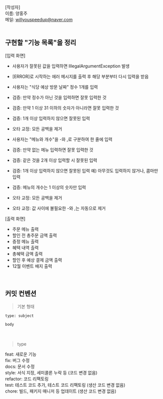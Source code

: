 [작성자]　   
이름: 양홍주   
메일: willyouspeedup@naver.com　   
　   

## 구현할 "기능 목록"을 정리

[입력 화면]
- 사용자가 잘못된 값을 입력하면 IllegalArgumentException 발생
- [ERROR]로 시작하는 에러 메시지를 출력 후 해당 부분부터 다시 입력을 받음
  

- 사용자는 "식당 예상 방문 날짜" 정수 1개를 입력
- 검증: 만약 정수가 아닌 것을 입력하면 잘못 입력한 것
- 검증: 만약 1 이상 31 이하의 숫자가 아니라면 잘못 입력한 것
- 검증: 1개 이상 입력하지 않으면 잘못된 입력
- 오타 교정: 모든 공백을 제거


- 사용자는 "메뉴와 개수"을 -와 ,로 구분하여 한 줄에 입력
- 검증: 만약 없는 메뉴 입력하면 잘못 입력한 것
- 검증: 같은 것을 2개 이상 입력할 시 잘못된 입력
- 검증: 1개 이상 입력하지 않으면 잘못된 입력 예) 아무것도 입력하지 않거나, 콤마만 입력
- 검증: 메뉴의 개수는 1 이상의 숫자만 입력
- 오타 교정: 모든 공백을 제거
- 오타 교정: 값 사이에 불필요한 -와 ,는 자동으로 제거

  

[출력 화면]
- 주문 메뉴 출력
- 할인 전 총주문 금액 출력
- 증정 메뉴 출력
- 혜택 내역 출력
- 총혜택 금액 출력
- 할인 후 예상 결제 금액 출력
- 12월 이벤트 배지 출력

　   
## 커밋 컨벤션

> 기본 형태
~~~
type: subject

body
~~~
　   
> type

feat: 새로운 기능　   
fix: 버그 수정　   
docs: 문서 수정　   
style: 서식 지정, 세미콜론 누락 등 (코드 변경 없음)　   
refactor: 코드 리팩토링　   
test: 테스트 코드 추가, 테스트 코드 리팩토링 (생산 코드 변경 없음)　   
chore: 빌드, 패키지 매니저 등 업데이트  (생산 코드 변경 없음)　   
　   
